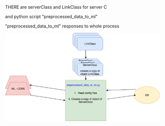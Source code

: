 
THERE are serverClass and LinkClass for server C 

and python script "preprocessed_data_to_ml"


"preprocessed_data_to_ml" responses to whole process


![text](https://github.com/abay94/serverC/blob/master/16october/need.png?raw=true)

